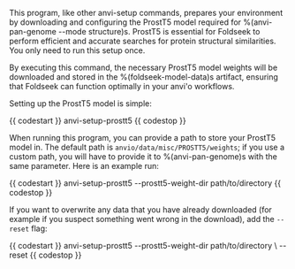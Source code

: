
This program, like other anvi-setup commands, prepares your environment by downloading and configuring the ProstT5 model required for %(anvi-pan-genome --mode structure)s. ProstT5 is essential for Foldseek to perform efficient and accurate searches for protein structural similarities. You only need to run this setup once.

By executing this command, the necessary ProstT5 model weights will be downloaded and stored in the %(foldseek-model-data)s artifact, ensuring that Foldseek can function optimally in your anvi'o workflows.

Setting up the ProstT5 model is simple:

{{ codestart }}
anvi-setup-prostt5
{{ codestop }}

When running this program, you can provide a path to store your ProstT5 model in. The default path is `anvio/data/misc/PROSTT5/weights`; if you use a custom path, you will have to provide it to %(anvi-pan-genome)s with the same parameter. Here is an example run:


{{ codestart }}
anvi-setup-prostt5 --prostt5-weight-dir path/to/directory 
{{ codestop }}

If you want to overwrite any data that you have already downloaded (for example if you suspect something went wrong in the download), add the `--reset` flag: 

{{ codestart }}
anvi-setup-prostt5  --prostt5-weight-dir path/to/directory \ 
                        --reset
{{ codestop }}

